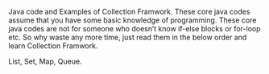 Java code and Examples of Collection Framwork.
These core java codes assume that you have some basic knowledge of programming. 
These core java codes are not for someone who doesn’t know if-else blocks or for-loop etc.
So why waste any more time, just read them in the below order and learn Collection Framwork.

List,
Set,
Map,
Queue.
